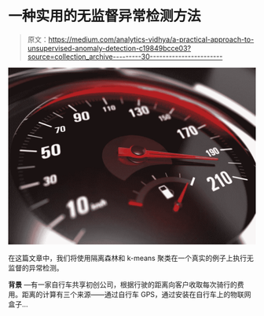 # 一种实用的无监督异常检测方法

> 原文：<https://medium.com/analytics-vidhya/a-practical-approach-to-unsupervised-anomaly-detection-c19849bcce03?source=collection_archive---------30----------------------->

![](img/8993d53e3761eb79fca858337534c710.png)

在这篇文章中，我们将使用隔离森林和 k-means 聚类在一个真实的例子上执行无监督的异常检测。

**背景** —有一家自行车共享初创公司，根据行驶的距离向客户收取每次骑行的费用。距离的计算有三个来源——通过自行车 GPS，通过安装在自行车上的物联网盒子…